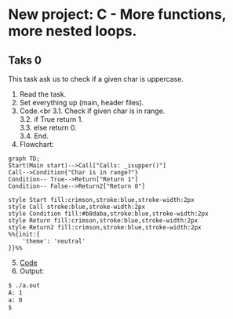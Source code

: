 # New project: C - More functions, more nested loops.
## Taks 0
This task ask us to check if a given char is uppercase.

1. Read the task.
2. Set everything up (main, header files).
3. Code.<br
	3.1. Check if given char is in range.<br>
	3.2. if True return 1.<br>
	3.3. else return 0.<br>
	3.4. End.<br>
4. Flowchart:
```mermaid
graph TD;
Start(Main start)-->Call["Calls: _isupper()"]
Call-->Condition{"Char is in range?"}
Condition-- True-->Return["Return 1"]
Condition-- False-->Return2["Return 0"]

style Start fill:crimson,stroke:blue,stroke-width:2px
style Call stroke:blue,stroke-width:2px
style Condition fill:#b8daba,stroke:blue,stroke-width:2px
style Return fill:crimson,stroke:blue,stroke-width:2px
style Return2 fill:crimson,stroke:blue,stroke-width:2px
%%{init:{
    'theme': 'neutral'
}}%%
```
5. [Code](https://github.com/KevinYeff/holbertonschool-low_level_programming/blob/main/more_functions_nested_loops/0-isupper.c)
6. Output:
```bash
$ ./a.out
A: 1
a: 0
$
```
